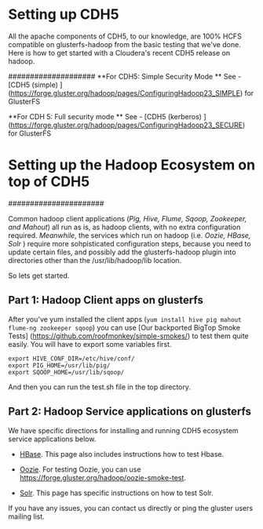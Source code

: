# Setting up CDH5 #

All the apache components of CDH5, to our knowledge, are 100% HCFS compatible on glusterfs-hadoop from the basic testing that we've done.  Here is how to get started with a Cloudera's recent CDH5 release on hadoop.

####################
**For CDH5: Simple Security Mode ** 
See - [CDH5 (simple) ] (https://forge.gluster.org/hadoop/pages/ConfiguringHadoop23_SIMPLE) for GlusterFS

**For CDH 5: Full security mode ** 
See - [CDH5 (kerberos) ] (https://forge.gluster.org/hadoop/pages/ConfiguringHadoop23_SECURE) for GlusterFS

# Setting up the Hadoop Ecosystem on top of CDH5 #
######################

Common hadoop client applications (*Pig, Hive, Flume, Sqoop, Zookeeper, and Mahout*) all run as is, as hadoop clients, with no extra configuration required.  *Meanwhile*, the services which run on hadoop (i.e. *Oozie, HBase, Solr*  ) require more sohpisticated configuration steps, because you need to update certain files, and possibly add the glusterfs-hadoop plugin into directories other than the /usr/lib/hadoop/lib location.  

So lets get started.  

## Part 1: Hadoop Client apps on glusterfs ##

After you've yum installed the client apps (`yum install hive pig mahout flume-ng zookeeper sqoop`) you can use [Our backported BigTop Smoke Tests] (https://github.com/roofmonkey/simple-smokes/) to test them quite easily.  You will have to export some variables first.

    export HIVE_CONF_DIR=/etc/hive/conf/
    export PIG_HOME=/usr/lib/pig/
    export SQOOP_HOME=/usr/lib/sqoop/

And then you can run the test.sh file in the top directory.

## Part 2: Hadoop Service applications on glusterfs ##

We have specific directions for installing and running CDH5 ecosystem service applications below.

* [HBase](https://forge.gluster.org/hadoop/pages/AdditionalComponents#Using+HBase). This page also includes instructions how to test Hbase.

* [Oozie](https://forge.gluster.org/hadoop/pages/AdditionalComponents#Using+Oozie).  For testing Oozie, you can use https://forge.gluster.org/hadoop/oozie-smoke-test.

* [Solr](https://forge.gluster.org/hadoop/pages/AdditionalComponents#Using+Solr).  This page has specific instructions on how to test Solr. 

If you have any issues, you can contact us directly or ping the gluster users mailing list.   


